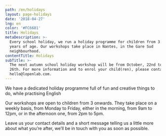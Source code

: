 ```yaml
---
path: /en/holidays
layout: page-holidays
date: '2018-04-27'
lng: en
color: '#FC6681'
title: Holidays
metaDescription: >-
  Every school holiday, we run a holiday programme for children from 3 to 11
  years of age. Our workshops take place in Nantes, in the Gare Sud
  neighbourhood. 
contentTitle: Holidays
subTitle: >-
  The next autumn school holiday workshop will be from October, 22nd to October,
  26th. For more information and to enrol your child(ren), please contact us on
  hello@lopenlab.com.
---
```

We have a dedicated holiday programme full of fun and creative things to do, while practising English

Our workshops are open to children from 3 onwards. They take place on a weekly basis, from Monday to Friday, either in the morning, from 9am to 12pm, or in the afternoon one, from 2pm to 5pm. 

Leave us your contact details and a short message telling us a little more about what you’re after, we’ll be in touch with you as soon as possible.
